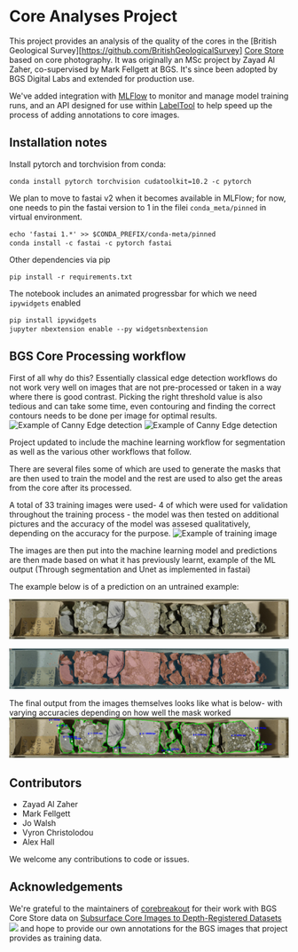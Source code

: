 # Core Analyses Project

This project provides an analysis of the quality of the cores in the [British Geological Survey][https://github.com/BritishGeologicalSurvey] [Core Store](https://www.bgs.ac.uk/collections/corestore_kw.html) based on core photography. It was originally an MSc project by Zayad Al Zaher, co-supervised by Mark Fellgett at BGS. It's since been adopted by BGS Digital Labs and extended for production use.

We've added integration with [MLFlow](https://github.com/mlflow/mlflow) to monitor and manage model training runs, and an API designed for use within [LabelTool](https://github.com/Slava/label-tool) to help speed up the process of adding annotations to core images.


## Installation notes

Install pytorch and torchvision from conda:

```
conda install pytorch torchvision cudatoolkit=10.2 -c pytorch
```

We plan to move to fastai v2 when it becomes available in MLFlow; for now, one needs to pin the fastai version to 1 in the filei `conda_meta/pinned` in virtual environment.

```
echo 'fastai 1.*' >> $CONDA_PREFIX/conda-meta/pinned
conda install -c fastai -c pytorch fastai
```

Other dependencies via pip

```
pip install -r requirements.txt
```

The notebook includes an animated progressbar for which we need `ipywidgets` enabled

```
pip install ipywidgets
jupyter nbextension enable --py widgetsnbextension
```

## BGS Core Processing workflow

First of all why do this? Essentially classical edge detection workflows do not work very well on images that are not pre-processed or taken in a way where there is good contrast. Picking the right threshold value is also tedious and can take some time, even contouring and finding the correct contours needs to be done per image for optimal results. 
![Example of Canny Edge detection](Images/S00128804.Cropped_Top_2.gif)
![Example of Canny Edge detection](Images/S00128815.Cropped_Top_2.gif)

Project updated to include the machine learning workflow for segmentation as well as the various other workflows that follow.

There are several files some of which are used to generate the masks that are then used to train the model and the rest are used to also get the areas from the core after its processed.

A total of 33 training images were used- 4 of which were used for validation throughout the training process - the model was then tested on additional pictures and the accuracy of the model was assesed qualitatively, depending on the accuracy for the purpose.
![Example of training image](Images/train/S00128907.Cropped_Top_1.png)

The images are then put into the machine learning model and predictions are then made based on what it has previously learnt, example of the ML output (Through segmentation and Unet as implemented in fastai)

The example below is of a prediction on an untrained example:

![Example of image processed through unet](Images/S00128821.Cropped_Top_2_resized.png)

![Example of image processed through unet](Images/OutputFromML.png)

The final output from the images themselves looks like what is below- with varying accuracies depending on how well the mask worked
![Example of fully processed image](Images/S00128821.Cropped_Top_2_Countoured.png)


## Contributors

 * Zayad Al Zaher
 * Mark Fellgett
 * Jo Walsh
 * Vyron Christolodou
 * Alex Hall

We welcome any contributions to code or issues.

## Acknowledgements

We're grateful to the maintainers of [corebreakout](https://github.com/rgmyr/corebreakout) for their work with BGS Core Store data on [Subsurface Core Images to Depth-Registered Datasets](https://joss.theoj.org/papers/10.21105/joss.01969) <img src="https://joss.theoj.org/papers/10.21105/joss.01969/status.svg"/> and hope to provide our own annotations for the BGS images that project provides as training data.


